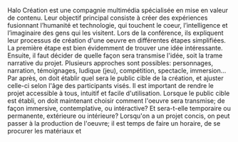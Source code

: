 Halo Création est une compagnie multimédia spécialisée en mise en valeur de contenu. Leur objectif principal consiste à créer des expériences fusionnant l’humanité et technologie, qui touchent le coeur, l’intelligence et l’imaginaire des gens qui les visitent. Lors de la conférence, ils expliquent leur processus de création d'une oeuvre en différentes étapes simplifiées. La première étape est bien évidemment de trouver une idée intéressante. Ensuite, il faut décider de quelle façon sera transmise l'idée, soit la trame narrative du projet. Plusieurs approches sont possibles: personnages, narration, témoignages, ludique (jeu), compétition, spectacle, immersion... Par après, on doit établir quel sera le public cible de la création, et ajuster celle-ci selon l'âge des participants visés. Il est important de rendre le projet accessible à tous, intuitif et facile d'utilisation. Lorsque le public cible est établi, on doit maintenant choisir comment l'oeuvre sera transmise; de façon immersive, contemplative, ou intéractive? Et sera-t-elle temporaire ou permanente, extérieure ou intérieure? Lorsqu'on a un projet concis, on peut passer à la production de l'oeuvre; il est temps de faire un horaire, de se procurer les matériaux et

